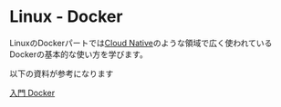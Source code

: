 # Linux - Docker

LinuxのDockerパートでは[Cloud Native](https://www.cncf.io/about/who-we-are/)のような領域で広く使われているDockerの基本的な使い方を学びます。

以下の資料が参考になります

[入門 Docker](https://y-ohgi.com/introduction-docker/)
